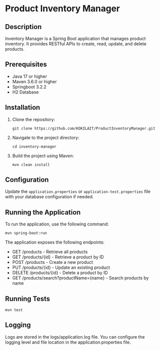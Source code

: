 # Product Inventory Manager

## Description
Inventory Manager is a Spring Boot application that manages product inventory. It provides RESTful APIs to create, read, update, and delete products.

## Prerequisites
- Java 17 or higher
- Maven 3.6.0 or higher
- Springboot 3.2.2
- H2 Database

## Installation
1. Clone the repository:
    ```
    git clone https://github.com/KOKILAIT/ProductInventoryManager.git
    ```
2. Navigate to the project directory:
    ```
    cd inventory-manager
    ```
3. Build the project using Maven:
    ```
    mvn clean install
    ```

## Configuration
Update the `application.properties` or `application-test.properties` file with your database configuration if needed.

## Running the Application
To run the application, use the following command:
```
mvn spring-boot:run
```

The application exposes the following endpoints:  

- GET /products - Retrieve all products
- GET /products/{id} - Retrieve a product by ID
- POST /products - Create a new product
- PUT /products/{id} - Update an existing product
- DELETE /products/{id} - Delete a product by ID
- GET /products/search?productName={name} - Search products by name

## Running Tests
```
mvn test
```

## Logging 
Logs are stored in the logs/application.log file. You can configure the logging level and file location in the application.properties file.
